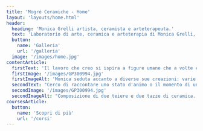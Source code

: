 ```yaml
---
title: 'Mogré Ceramiche - Home'
layout: 'layouts/home.html'
header:
  heading: 'Monica Grelli artista, ceramista e arteterapeuta.'
  text: 'Laboratorio di arte, ceramica e arteterapia di Monica Grelli, in pieno centro storico di Perugia'
  button:
    name: 'Galleria'
    url: '/galleria'
  image: '/images/home.jpg'
contentArticle:
  firstText: 'Il lavoro che creo si ispira a figure umane che a volte escono da oggetti e contenitori. Amo creare personaggi e le storie che raccontano. Il mio linguaggio visivo coglie sguardi e fissa movimenti lievi di corpi e le loro espressioni.'
  firstImage: '/images/GP300994.jpg'
  firstImageAlt: 'Monica seduta accanto a diverse sue creazioni: varie teiere e tazze di ceramica'
  secondText: "Cerco di raccontare uno stato d'animo o il momento di una narrazione. Le idee vengono in un lampo o si sviluppano nel tempo, spinte dall'osservazione di ciò che è fuori e dentro di me."
  secondImage: '/images/GP300994.jpg'
  secondImageAlt: "Composizione di due teiere e due tazze di ceramica. Accanto c'è una statua in ceramica di una donna."
coursesArticle:
  button:
    name: 'Scopri di più'
    url: '/corsi'
---
```

